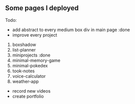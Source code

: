 ## Some pages I deployed

Todo:
- add abstract to every medium box div in main page :done
- improve every project
1. boxshadow
2. list-planner
3. miniprojects :done
4. minimal-memory-game
5. minimal-pokedex
6. took-notes
7. voice-calculator
8. weather-app
- record new videos
- create portfolio
